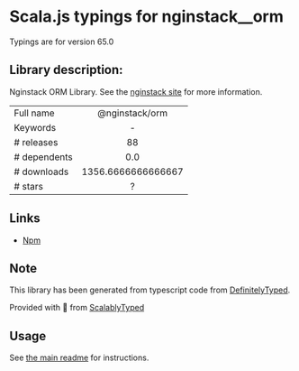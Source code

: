 
# Scala.js typings for nginstack__orm

Typings are for version 65.0

## Library description:
Nginstack ORM Library. See the [nginstack site](nginstack.com) for more information.

|                    |                 |
| ------------------ | :-------------: |
| Full name          | @nginstack/orm |
| Keywords           | - |
| # releases         | 88 |
| # dependents       | 0.0 |
| # downloads        | 1356.6666666666667 |
| # stars            | ? |

## Links
- [Npm](https://www.npmjs.com/package/%40nginstack%2Form)
    


## Note
This library has been generated from typescript code from [DefinitelyTyped](https://definitelytyped.org).

Provided with :purple_heart: from [ScalablyTyped](https://github.com/oyvindberg/ScalablyTyped)

## Usage
See [the main readme](../../readme.md) for instructions.


